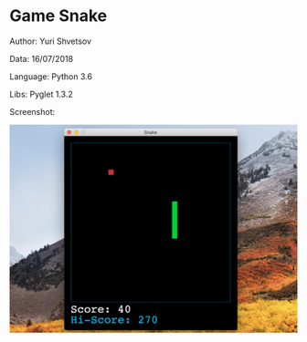 # Game Snake #
Author: Yuri Shvetsov

Data: 16/07/2018

Language: Python 3.6

Libs: Pyglet 1.3.2

Screenshot:

![Image alt](https://github.com/YuriShvetsov/Snake/blob/master/screens/Screenshot%202019-05-09%20at%2010.10.36%20AM.png)
